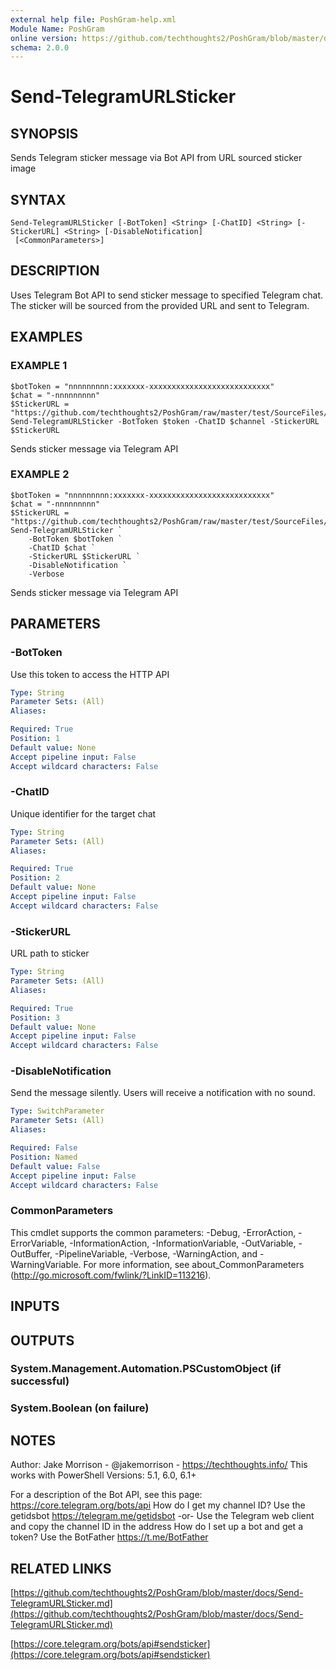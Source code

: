 ```yaml
---
external help file: PoshGram-help.xml
Module Name: PoshGram
online version: https://github.com/techthoughts2/PoshGram/blob/master/docs/Send-TelegramURLSticker.md
schema: 2.0.0
---
```


# Send-TelegramURLSticker

## SYNOPSIS
Sends Telegram sticker message via Bot API from URL sourced sticker image

## SYNTAX

```
Send-TelegramURLSticker [-BotToken] <String> [-ChatID] <String> [-StickerURL] <String> [-DisableNotification]
 [<CommonParameters>]
```

## DESCRIPTION
Uses Telegram Bot API to send sticker message to specified Telegram chat.
The sticker will be sourced from the provided URL and sent to Telegram.

## EXAMPLES

### EXAMPLE 1
```
$botToken = "nnnnnnnnn:xxxxxxx-xxxxxxxxxxxxxxxxxxxxxxxxxxx"
$chat = "-nnnnnnnnn"
$StickerURL = "https://github.com/techthoughts2/PoshGram/raw/master/test/SourceFiles/techthoughts.webp"
Send-TelegramURLSticker -BotToken $token -ChatID $channel -StickerURL $StickerURL
```

Sends sticker message via Telegram API

### EXAMPLE 2
```
$botToken = "nnnnnnnnn:xxxxxxx-xxxxxxxxxxxxxxxxxxxxxxxxxxx"
$chat = "-nnnnnnnnn"
$StickerURL = "https://github.com/techthoughts2/PoshGram/raw/master/test/SourceFiles/techthoughts.webp"
Send-TelegramURLSticker `
    -BotToken $botToken `
    -ChatID $chat `
    -StickerURL $StickerURL `
    -DisableNotification `
    -Verbose
```

Sends sticker message via Telegram API

## PARAMETERS

### -BotToken
Use this token to access the HTTP API

```yaml
Type: String
Parameter Sets: (All)
Aliases:

Required: True
Position: 1
Default value: None
Accept pipeline input: False
Accept wildcard characters: False
```

### -ChatID
Unique identifier for the target chat

```yaml
Type: String
Parameter Sets: (All)
Aliases:

Required: True
Position: 2
Default value: None
Accept pipeline input: False
Accept wildcard characters: False
```

### -StickerURL
URL path to sticker

```yaml
Type: String
Parameter Sets: (All)
Aliases:

Required: True
Position: 3
Default value: None
Accept pipeline input: False
Accept wildcard characters: False
```

### -DisableNotification
Send the message silently.
Users will receive a notification with no sound.

```yaml
Type: SwitchParameter
Parameter Sets: (All)
Aliases:

Required: False
Position: Named
Default value: False
Accept pipeline input: False
Accept wildcard characters: False
```

### CommonParameters
This cmdlet supports the common parameters: -Debug, -ErrorAction, -ErrorVariable, -InformationAction, -InformationVariable, -OutVariable, -OutBuffer, -PipelineVariable, -Verbose, -WarningAction, and -WarningVariable.
For more information, see about_CommonParameters (http://go.microsoft.com/fwlink/?LinkID=113216).

## INPUTS

## OUTPUTS

### System.Management.Automation.PSCustomObject (if successful)
### System.Boolean (on failure)
## NOTES
Author: Jake Morrison - @jakemorrison - https://techthoughts.info/
This works with PowerShell Versions: 5.1, 6.0, 6.1+

For a description of the Bot API, see this page: https://core.telegram.org/bots/api
How do I get my channel ID?
Use the getidsbot https://telegram.me/getidsbot  -or-  Use the Telegram web client and copy the channel ID in the address
How do I set up a bot and get a token?
Use the BotFather https://t.me/BotFather

## RELATED LINKS

[https://github.com/techthoughts2/PoshGram/blob/master/docs/Send-TelegramURLSticker.md](https://github.com/techthoughts2/PoshGram/blob/master/docs/Send-TelegramURLSticker.md)

[https://core.telegram.org/bots/api#sendsticker](https://core.telegram.org/bots/api#sendsticker)

